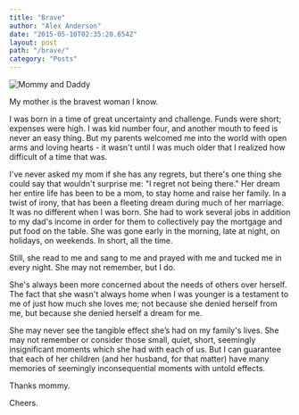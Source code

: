 ```yaml
---
title: "Brave"
author: "Alex Anderson"
date: "2015-05-10T02:35:20.654Z"
layout: post
path: "/brave/"
category: "Posts"
---
```


![Mommy and Daddy](https://s3-us-west-2.amazonaws.com/ralex93/blog/images/o2qgqCma7qoE2CYiw-undefined)

My mother is the bravest woman I know.

I was born in a time of great uncertainty and challenge. Funds were short; expenses were high. I was kid number four, and another mouth to feed is never an easy thing. But my parents welcomed me into the world with open arms and loving hearts - it wasn't until I was much older that I realized how difficult of a time that was.

I've never asked my mom if she has any regrets, but there's one thing she could say that wouldn't surprise me: "I regret not being there." Her dream her entire life has been to be a mom, to stay home and raise her family. In a twist of irony, that has been a fleeting dream during much of her marriage. It was no different when I was born. She had to work several jobs in addition to my dad's income in order for them to collectively pay the mortgage and put food on the table. She was gone early in the morning, late at night, on holidays, on weekends. In short, all the time.

Still, she read to me and sang to me and prayed with me and tucked me in every night. She may not remember, but I do.

She's always been more concerned about the needs of others over herself. The fact that she wasn't always home when I was younger is a testament to me of just how much she loves me; not because she denied herself from me, but because she denied herself a dream for me.

She may never see the tangible effect she’s had on my family's lives. She may not remember or consider those small, quiet, short, seemingly insignificant moments which she had with each of us. But I can guarantee that each of her children (and her husband, for that matter) have many memories of seemingly inconsequential moments with untold effects.

Thanks mommy.

Cheers.